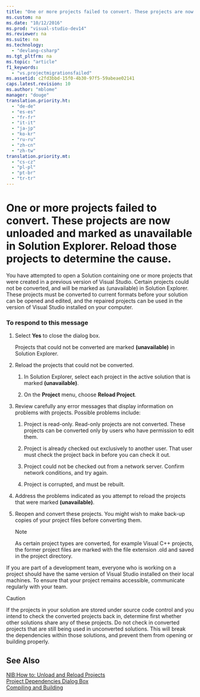 ```yaml
---
title: "One or more projects failed to convert. These projects are now unloaded and marked as unavailable in Solution Explorer. Reload those projects to determine the cause."
ms.custom: na
ms.date: "10/12/2016"
ms.prod: "visual-studio-dev14"
ms.reviewer: na
ms.suite: na
ms.technology: 
  - "devlang-csharp"
ms.tgt_pltfrm: na
ms.topic: "article"
f1_keywords: 
  - "vs.projectmigrationsfailed"
ms.assetid: c2fd3bbd-15f0-4b30-97f5-59abeae02141
caps.latest.revision: 10
ms.author: "mblome"
manager: "douge"
translation.priority.ht: 
  - "de-de"
  - "es-es"
  - "fr-fr"
  - "it-it"
  - "ja-jp"
  - "ko-kr"
  - "ru-ru"
  - "zh-cn"
  - "zh-tw"
translation.priority.mt: 
  - "cs-cz"
  - "pl-pl"
  - "pt-br"
  - "tr-tr"
---
```

# One or more projects failed to convert. These projects are now unloaded and marked as unavailable in Solution Explorer. Reload those projects to determine the cause.
You have attempted to open a Solution containing one or more projects that were created in a previous version of Visual Studio. Certain projects could not be converted, and will be marked as (unavailable) in Solution Explorer. These projects must be converted to current formats before your solution can be opened and edited, and the repaired projects can be used in the version of Visual Studio installed on your computer.  
  
### To respond to this message  
  
1.  Select **Yes** to close the dialog box.  
  
     Projects that could not be converted are marked **(unavailable)** in Solution Explorer.  
  
2.  Reload the projects that could not be converted.  
  
    1.  In Solution Explorer, select each project in the active solution that is marked **(unavailable)**.  
  
    2.  On the **Project** menu, choose **Reload Project**.  
  
3.  Review carefully any error messages that display information on problems with projects. Possible problems include:  
  
    1.  Project is read-only. Read-only projects are not converted. These projects can be converted only by users who have permission to edit them.  
  
    2.  Project is already checked out exclusively to another user. That user must check the project back in before you can check it out.  
  
    3.  Project could not be checked out from a network server. Confirm network conditions, and try again.  
  
    4.  Project is corrupted, and must be rebuilt.  
  
4.  Address the problems indicated as you attempt to reload the projects that were marked **(unavailable)**.  
  
5.  Reopen and convert these projects. You might wish to make back-up copies of your project files before converting them.  
  
    > [!NOTE]
    >  As certain project types are converted, for example Visual C++ projects, the former project files are marked with the file extension .old and saved in the project directory.  
  
 If you are part of a development team, everyone who is working on a project should have the same version of Visual Studio installed on their local machines. To ensure that your project remains accessible, communicate regularly with your team.  
  
> [!CAUTION]
>  If the projects in your solution are stored under source code control and you intend to check the converted projects back in, determine first whether other solutions share any of these projects. Do not check in converted projects that are still being used in unconverted solutions. This will break the dependencies within those solutions, and prevent them from opening or building properly.  
  
## See Also  
 [NIB:How to: Unload and Reload Projects](http://msdn.microsoft.com/abc0155b-8fcb-4ffc-95b6-698518a7100b)   
 [Project Dependencies Dialog Box](http://msdn.microsoft.com/d66e48c3-3722-40dd-99b4-53d93cac128e)   
 [Compiling and Building](../ide/compiling-and-building-in-visual-studio.md)